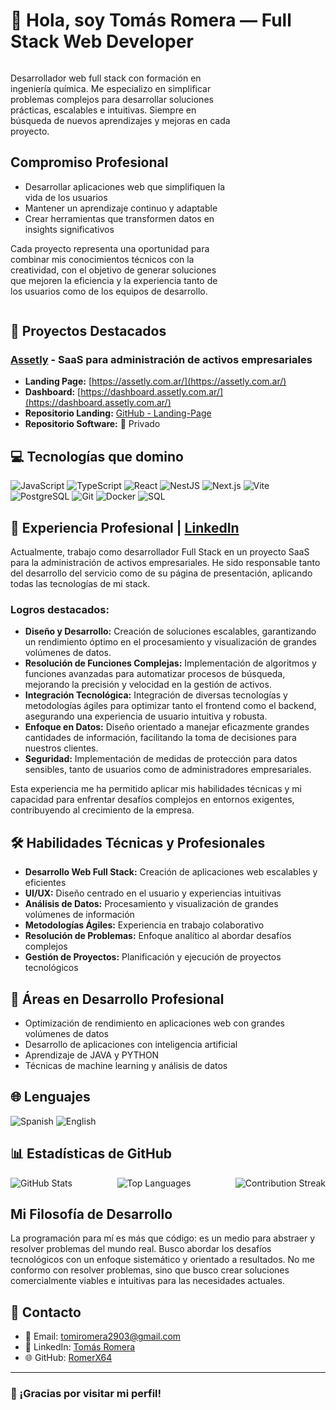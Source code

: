 # 👋 Hola, soy Tomás Romera — Full Stack Web Developer

<div style="display: flex; align-items: center; justify-content: space-between;">
  <div style="width: 70%;">

Desarrollador web full stack con formación en ingeniería química. Me especializo en simplificar problemas complejos para desarrollar soluciones prácticas, escalables e intuitivas. Siempre en búsqueda de nuevos aprendizajes y mejoras en cada proyecto.

## Compromiso Profesional

- Desarrollar aplicaciones web que simplifiquen la vida de los usuarios
- Mantener un aprendizaje continuo y adaptable
- Crear herramientas que transformen datos en insights significativos

Cada proyecto representa una oportunidad para combinar mis conocimientos técnicos con la creatividad, con el objetivo de generar soluciones que mejoren la eficiencia y la experiencia tanto de los usuarios como de los equipos de desarrollo.

  </div>
   <!-- <img src="https://github.com/RomerX64.png" alt="Tomás Romera" width="250" height="250" style="border-radius: 50%; margin-left: 20px;"/> -->
</div>

## 🚀 Proyectos Destacados

### [Assetly](https://assetly.com.ar/) - SaaS para administración de activos empresariales
- **Landing Page:** [https://assetly.com.ar/](https://assetly.com.ar/)
- **Dashboard:** [https://dashboard.assetly.com.ar/](https://dashboard.assetly.com.ar/)
- **Repositorio Landing:** [GitHub - Landing-Page](https://github.com/RomerX64/Landing-Page)
- **Repositorio Software:** 🔐 Privado

## 💻 Tecnologías que domino

<div>
  <img src="https://img.shields.io/badge/JavaScript-F7DF1E?style=for-the-badge&logo=javascript&logoColor=black" alt="JavaScript"/>
  <img src="https://img.shields.io/badge/TypeScript-3178C6?style=for-the-badge&logo=typescript&logoColor=white" alt="TypeScript"/>
  <img src="https://img.shields.io/badge/React-61DAFB?style=for-the-badge&logo=react&logoColor=black" alt="React"/>
  <img src="https://img.shields.io/badge/NestJS-E0234E?style=for-the-badge&logo=nestjs&logoColor=white" alt="NestJS"/>
  <img src="https://img.shields.io/badge/Next.js-000000?style=for-the-badge&logo=nextdotjs&logoColor=white" alt="Next.js"/>
  <img src="https://img.shields.io/badge/Vite-646CFF?style=for-the-badge&logo=vite&logoColor=white" alt="Vite"/>
  <img src="https://img.shields.io/badge/PostgreSQL-336791?style=for-the-badge&logo=postgresql&logoColor=white" alt="PostgreSQL"/>
  <img src="https://img.shields.io/badge/Git-F05032?style=for-the-badge&logo=git&logoColor=white" alt="Git"/>
  <img src="https://img.shields.io/badge/Docker-2496ED?style=for-the-badge&logo=docker&logoColor=white" alt="Docker"/>
  <img src="https://img.shields.io/badge/SQL-4479A1?style=for-the-badge&logo=postgresql&logoColor=white" alt="SQL"/>
</div>

## 💼 Experiencia Profesional | [LinkedIn](https://www.linkedin.com/in/tomas-romera-817a81271)

Actualmente, trabajo como desarrollador Full Stack en un proyecto SaaS para la administración de activos empresariales. He sido responsable tanto del desarrollo del servicio como de su página de presentación, aplicando todas las tecnologías de mi stack.

### Logros destacados:

- **Diseño y Desarrollo:** Creación de soluciones escalables, garantizando un rendimiento óptimo en el procesamiento y visualización de grandes volúmenes de datos.
- **Resolución de Funciones Complejas:** Implementación de algoritmos y funciones avanzadas para automatizar procesos de búsqueda, mejorando la precisión y velocidad en la gestión de activos.
- **Integración Tecnológica:** Integración de diversas tecnologías y metodologías ágiles para optimizar tanto el frontend como el backend, asegurando una experiencia de usuario intuitiva y robusta.
- **Enfoque en Datos:** Diseño orientado a manejar eficazmente grandes cantidades de información, facilitando la toma de decisiones para nuestros clientes.
- **Seguridad:** Implementación de medidas de protección para datos sensibles, tanto de usuarios como de administradores empresariales.

Esta experiencia me ha permitido aplicar mis habilidades técnicas y mi capacidad para enfrentar desafíos complejos en entornos exigentes, contribuyendo al crecimiento de la empresa.

## 🛠️ Habilidades Técnicas y Profesionales

- **Desarrollo Web Full Stack:** Creación de aplicaciones web escalables y eficientes
- **UI/UX:** Diseño centrado en el usuario y experiencias intuitivas
- **Análisis de Datos:** Procesamiento y visualización de grandes volúmenes de información
- **Metodologías Ágiles:** Experiencia en trabajo colaborativo
- **Resolución de Problemas:** Enfoque analítico al abordar desafíos complejos
- **Gestión de Proyectos:** Planificación y ejecución de proyectos tecnológicos

## 🌱 Áreas en Desarrollo Profesional

- Optimización de rendimiento en aplicaciones web con grandes volúmenes de datos
- Desarrollo de aplicaciones con inteligencia artificial
- Aprendizaje de JAVA y PYTHON
- Técnicas de machine learning y análisis de datos

## 🌐 Lenguajes

<div>
  <img src="https://img.shields.io/badge/Spanish-Native-green?style=for-the-badge" alt="Spanish"/>
  <img src="https://img.shields.io/badge/English-Intermediate-blue?style=for-the-badge" alt="English"/>
</div>

## 📊 Estadísticas de GitHub

<div style="display: flex; justify-content: space-between;">
  <img src="https://github-readme-stats.vercel.app/api?username=RomerX64&show_icons=true&theme=radical" alt="GitHub Stats" />
  <img src="https://github-readme-stats.vercel.app/api/top-langs/?username=RomerX64&layout=compact" alt="Top Languages">
  <img src="https://github-readme-streak-stats.herokuapp.com/?user=RomerX64" alt="Contribution Streak" />
</div>

## Mi Filosofía de Desarrollo

La programación para mí es más que código: es un medio para abstraer y resolver problemas del mundo real. Busco abordar los desafíos tecnológicos con un enfoque sistemático y orientado a resultados. No me conformo con resolver problemas, sino que busco crear soluciones comercialmente viables e intuitivas para las necesidades actuales.

## 🤝 Contacto

- 📧 Email: tomiromera2903@gmail.com
- 🔗 LinkedIn: [Tomás Romera](https://www.linkedin.com/in/tomas-romera-817a81271)
- 🌐 GitHub: [RomerX64](https://github.com/RomerX64)

---

### 👋 ¡Gracias por visitar mi perfil!

